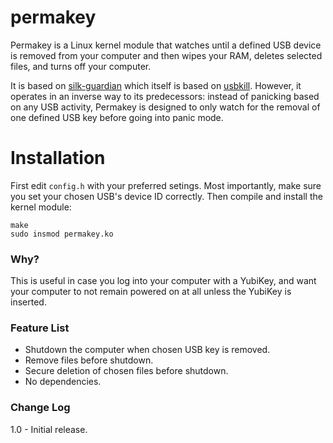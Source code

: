 # permakey
Permakey is a Linux kernel module that watches until a defined USB
device is removed from your computer and then wipes your RAM, deletes
selected files, and turns off your computer.

It is based on [silk-guardian](https://github.com/NateBrune/silk-guardian)
which itself is based on [usbkill](https://github.com/hephaest0s/usbkill).
However, it operates in an inverse way to its predecessors: instead of
panicking based on any USB activity, Permakey is designed to only watch
for the removal of one defined USB key before going into panic mode.

# Installation
First edit `config.h` with your preferred setings. Most importantly,
make sure you set your chosen USB's device ID correctly. Then compile
and install the kernel module:

```shell
make
sudo insmod permakey.ko
```

### Why?
This is useful in case you log into your computer with a YubiKey, and
want your computer to not remain powered on at all unless the YubiKey
is inserted.

### Feature List

- Shutdown the computer when chosen USB key is removed.
- Remove files before shutdown.
- Secure deletion of chosen files before shutdown.
- No dependencies.

### Change Log
1.0 - Initial release.

